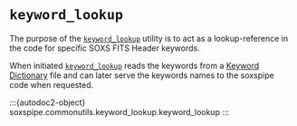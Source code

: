 # `keyword_lookup`


The purpose of the [`keyword_lookup`](#soxspipe.commonutils.keyword_lookup) utility is to act as a lookup-reference in the code for specific SOXS FITS Header keywords.

When initiated [`keyword_lookup`](#soxspipe.commonutils.keyword_lookup) reads the keywords from a [Keyword Dictionary](../files/keyword_dictionary.md) file and can later serve the keywords names to the soxspipe code when requested.

:::{autodoc2-object} soxspipe.commonutils.keyword_lookup.keyword_lookup
:::
